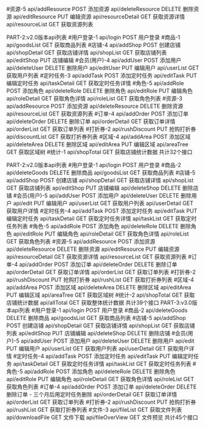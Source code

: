#资源-5
  api/addResource POST 添加资源
  api/deleteResource DELETE 删除资源
  api/editResource PUT 编辑资源
  api/resourceDetail GET 获取资源详情
  api/resourceList GET 获取资源列表
















PART-2:v2.0版本api列表
  #用户登录-1
  api/login POST 用户登录
  #商品-1
  api/goodsList GET 获取商品列表
  #店铺-4
  api/addShop POST 创建店铺
  api/shopDetail GET 获取店铺详情
  api/shopList GET 获取店铺列表
  api/editShop PUT 店铺编辑
  #会员(用户)-4
  api/addUser POST 添加用户
  api/deleteUser DELETE 删除用户
  api/editUser PUT 编辑用户
  api/userList GET 获取用户列表
  #定时任务-3
  api/addTask POST 添加定时任务
  api/editTask PUT 编辑定时任务
  api/taskDetail GET 获取定时任务详情
  #角色-5
  api/addRole POST 添加角色
  api/deleteRole DELETE 删除角色
  api/editRole PUT 编辑角色
  api/roleDetail GET 获取角色详情
  api/roleList GET 获取角色列表
  #资源-3
  api/addResource POST 添加资源
  api/deleteResource DELETE 删除资源
  api/resourceList GET 获取资源列表
  #订单-4
  api/addOrder POST 添加订单
  api/deleteOrder DELETE 删除订单
  api/orderDetail GET 获取订单详情
  api/orderList GET 获取订单列表
  #打折券-2
  api/rushDiscount PUT 抢购打折券
  api/discountList GET 获取打折券列表
  #区域-4
  api/addArea POST 添加区域
  api/deleteArea DELETE 删除区域
  api/editArea PUT 编辑区域
  api/areaTree GET 获取区域树
  #统计-1
  api/shopTotal GET 获取店铺统计数据
  共计32个接口

PART-2:v2.0版本api列表
  #用户登录-1
  api/login POST 用户登录
  #商品-2
  api/deleteGoods DELETE 删除商品
  api/goodsList GET 获取商品列表
  #店铺-5
  api/addShop POST 创建店铺
  api/shopDetail GET 获取店铺详情
  api/shopList GET 获取店铺列表
  api/editShop PUT 店铺编辑
  api/deleteShop DELETE 删除店铺
  #会员(用户)-5
  api/addUser POST 添加用户
  api/deleteUser DELETE 删除用户
  api/edit PUT 编辑用户
  api/userList GET 获取用户列表
  api/userDetail GET 获取用户详情
  #定时任务-4
    api/addTask POST 添加定时任务
    api/editTask PUT 编辑定时任务
    api/taskDetail GET 获取定时任务详情
    api/taskList GET 获取定时任务列表
  #角色-5
    api/addRole POST 添加角色
    api/deleteRole DELETE 删除角色
    api/editRole PUT 编辑角色
    api/roleDetail GET 获取角色详情
    api/roleList GET 获取角色列表
  #资源-5
    api/addResource POST 添加资源
    api/deleteResource DELETE 删除资源
    api/editResource PUT 编辑资源
    api/resourceDetail GET 获取资源详情
    api/resourceList GET 获取资源列表
  #订单-4
  api/addOrder POST 添加订单
  api/deleteOrder DELETE 删除订单
  api/orderDetail GET 获取订单详情
  api/orderList GET 获取订单列表
  #打折券-2
  api/rushDiscount PUT 抢购打折券
  api/rushList GET 获取打折券列表
  #区域-4
    api/addArea POST 添加区域
    api/deleteArea DELETE 删除区域
    api/editArea PUT 编辑区域
    api/areaTree GET 获取区域树
  #统计-2
  api/shopTotal GET 获取店铺统计数据
  api/allTotal GET 获取整体统计数据
  共计39个接口
PART-3:v3.0版本api列表
  #用户登录-1
    api/login POST 用户登录
  #商品-2
  api/deleteGoods DELETE 删除商品
  api/goodsList GET 获取商品列表
  #店铺-5
    api/addShop POST 创建店铺
    api/shopDetail GET 获取店铺详情
    api/shopList GET 获取店铺列表
    api/editShop PUT 店铺编辑
    api/deleteShop DELETE 删除店铺
  #会员(用户)-5
    api/addUser POST 添加用户
    api/deleteUser DELETE 删除用户
    api/edit PUT 编辑用户
    api/userList GET 获取用户列表
    api/userDetail GET 获取用户详情
  #定时任务-4
    api/addTask POST 添加定时任务
    api/editTask PUT 编辑定时任务
    api/taskDetail GET 获取定时任务详情
    api/taskList GET 获取定时任务列表
  #角色-5
    api/addRole POST 添加角色
    api/deleteRole DELETE 删除角色
    api/editRole PUT 编辑角色
    api/roleDetail GET 获取角色详情
    api/roleList GET 获取角色列表
  #订单-4
  api/addOrder POST 添加订单
  api/deleteOrder DELETE 删除订单 - 三个月后用定时任务删除
  api/orderDetail GET 获取订单详情
  api/orderList GET 获取订单列表
  #打折券-2
  api/rushDiscount PUT 抢购打折券
  api/rushList GET 获取打折券列表
  #文件-3
    api/fileList GET 获取文件列表
    api/downloadFile GET 文件下载
    api/fileOverView GET 文件预览
  共计45个接口
